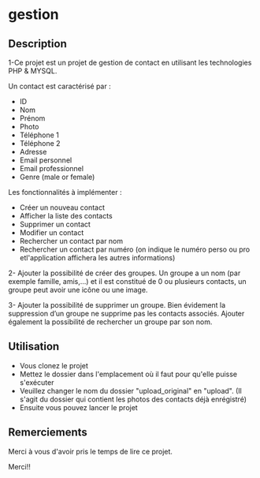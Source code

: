 # gestion

## Description
1-Ce projet est un projet de gestion de contact en utilisant les technologies PHP & MYSQL.

Un contact est caractérisé par :

- ID
- Nom
- Prénom
- Photo
- Téléphone 1
- Téléphone 2
- Adresse
- Email personnel
- Email professionnel
- Genre (male or female)


Les fonctionnalités à implémenter :

* Créer un nouveau contact
* Afficher la liste des contacts
* Supprimer un contact
* Modifier un contact
* Rechercher un contact par nom
* Rechercher un contact par numéro (on indique le numéro perso ou pro etl'application affichera les autres informations)

2- Ajouter la possibilité de créer des groupes. Un groupe a un nom (par exemple famille,
amis,...) et il est constitué de 0 ou plusieurs contacts, un groupe peut avoir une icône ou
une image.

3- Ajouter la possibilité de supprimer un groupe. Bien évidement la suppression d’un groupe
ne supprime pas les contacts associés. Ajouter également la possibilité de rechercher un
groupe par son nom.


## Utilisation

* Vous clonez le projet
* Mettez le dossier dans l'emplacement où il faut pour qu'elle puisse s'exécuter
* Veuillez changer le nom du dossier "upload_original" en "upload". (Il s'agit du dossier qui contient les photos des contacts déjà enrégistré)
* Ensuite vous pouvez lancer le projet


## Remerciements

Merci à vous d'avoir pris le temps de lire ce projet. 

Merci!!
